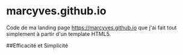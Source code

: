 # marcyves.github.io


Code de ma landing page https://marcyves.github.io que j'ai fait tout simplement à partir d'un template HTML5.

##Efficacité et Simplicité

